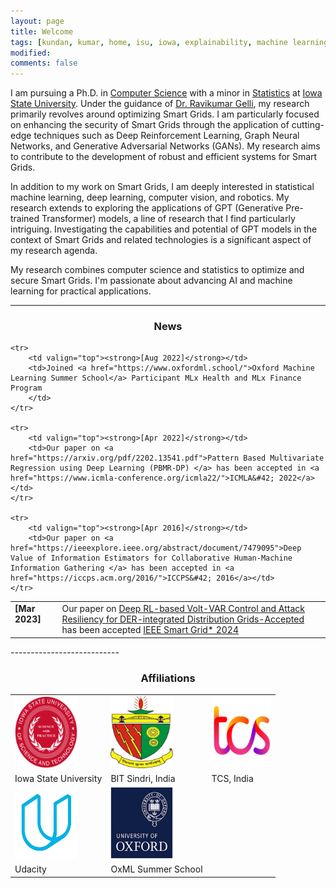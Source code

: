 ```yaml
---
layout: page
title: Welcome
tags: [kundan, kumar, home, isu, iowa, explainability, machine learning, ML, interpretability, artificial intelligence, AI, graduate]
modified:
comments: false
---
```


<!-- Hey there! -->

I am pursuing a Ph.D. in [Computer Science](https://www.cs.iastate.edu/) with a minor in [Statistics](https://www.stat.iastate.edu) at [Iowa State University](https://www.iastate.edu/). Under the guidance of [Dr. Ravikumar Gelli](https://www.engineering.iastate.edu/people/profile/gelli/), my research primarily revolves around optimizing Smart Grids. I am particularly focused on enhancing the security of Smart Grids through the application of cutting-edge techniques such as Deep Reinforcement Learning, Graph Neural Networks, and Generative Adversarial Networks (GANs). My research aims to contribute to the development of robust and efficient systems for Smart Grids.

In addition to my work on Smart Grids, I am deeply interested in statistical machine learning, deep learning, computer vision, and robotics. My research extends to exploring the applications of GPT (Generative Pre-trained Transformer) models, a line of research that I find particularly intriguing. Investigating the capabilities and potential of GPT models in the context of Smart Grids and related technologies is a significant aspect of my research agenda.

My research combines computer science and statistics to optimize and secure Smart Grids. I'm passionate about advancing AI and machine learning for practical applications.

---------------------------
<h3 align="center">News</h3>
<table class='news-table'>
    <col width="15%">
    <col width="85%">
    <tr>
        <td valign="top"><strong>[Mar 2023]</strong></td>
        <td>Our paper on <a href="">Deep RL-based Volt-VAR Control and Attack Resiliency for DER-integrated Distribution Grids-Accepted </a>  has been accepted <a href="https://ieee-isgt.org/"> IEEE Smart Grid&#42; 2024</a></td>
    </tr>

    <tr>
        <td valign="top"><strong>[Aug 2022]</strong></td>
        <td>Joined <a href="https://www.oxfordml.school/">Oxford Machine Learning Summer School</a> Participant MLx Health and MLx Finance Program
        </td>
    </tr>

    <tr>
        <td valign="top"><strong>[Apr 2022]</strong></td>
        <td>Our paper on <a href="https://arxiv.org/pdf/2202.13541.pdf">Pattern Based Multivariate Regression using Deep Learning (PBMR-DP) </a> has been accepted in <a href="https://www.icmla-conference.org/icmla22/">ICMLA&#42; 2022</a></td>
    </tr>

    <tr>
        <td valign="top"><strong>[Apr 2016]</strong></td>
        <td>Our paper on <a href="https://ieeexplore.ieee.org/abstract/document/7479095">Deep Value of Information Estimators for Collaborative Human-Machine Information Gathering </a> has been accepted in <a href="https://iccps.acm.org/2016/">ICCPS&#42; 2016</a></td>
    </tr>
</table>
---------------------------

<h3 align="center">Affiliations</h3>

<table align="center" class='affl-pic'>
    <tr>
        <td>
            <a href="https://www.iastate.edu/">
            <img src="/images/ISU.png" width="100" height="115"></a>
        </td>
        <td>
            <a href="https://www.bitsindri.ac.in/">
            <img src="/images/BIT.png" width="100" height="115"></a>
        </td>
        <td>
            <a href="https://www.tcs.com/">
            <img src="/images/tcs.png" width="95" height="110"></a>
        </td>
    <tr>
    <tr>
    </tr>
     <tr>
        <td>Iowa State University<br></td>
        <td>BIT Sindri, India<br></td>
        <td>TCS, India<br></td>
    </tr>
    </tr>
        <td>
            <a href="https://www.udacity.com/">
            <img src="/images/udacity.png" width="100" height="115"></a>
        </td>
        <td>
            <a href="https://www.oxfordml.school/">
            <img src="/images/images.png" width="100" height="115"></a>
        </td>
        <!-- <td>
            <a href="https://www.groupon.com/">
            <img src="/images/grpn.png"></a>
        </td> -->
    </tr>
    <tr>
        <td>Udacity<br></td>
        <td>OxML Summer School<br></td>
        <!-- <td>Groupon<br>Summer 2017</td> -->
    </tr>
</table>
